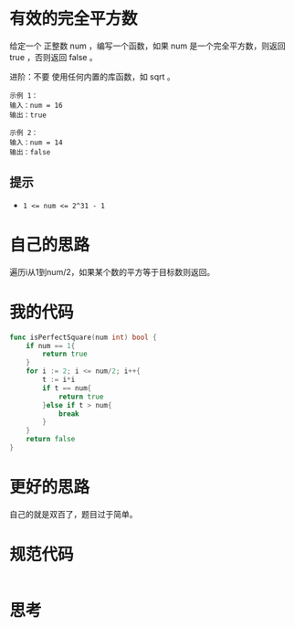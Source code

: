 # 有效的完全平方数

给定一个 正整数 num ，编写一个函数，如果 num 是一个完全平方数，则返回 true ，否则返回 false 。

进阶：不要 使用任何内置的库函数，如  sqrt 。

```
示例 1：
输入：num = 16
输出：true

示例 2：
输入：num = 14
输出：false
```

## 提示

- `1 <= num <= 2^31 - 1`

# 自己的思路

遍历i从1到num/2，如果某个数的平方等于目标数则返回。

# 我的代码

```go
func isPerfectSquare(num int) bool {
    if num == 1{
        return true
    }
    for i := 2; i <= num/2; i++{
        t := i*i
        if t == num{
            return true
        }else if t > num{
            break
        }
    }
    return false
}
```

# 更好的思路

自己的就是双百了，题目过于简单。

# 规范代码

```go

```

# 思考



